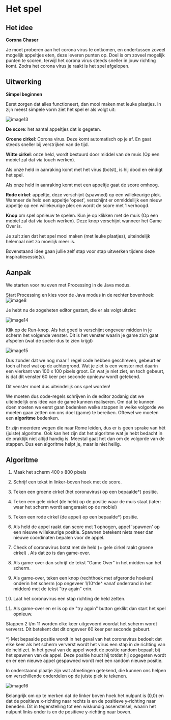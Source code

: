 # Het spel

## Het idee

**Corona Chaser**

Je moet proberen aan het corona virus te ontkomen, en ondertussen zoveel mogelijk appeltjes eten, deze leveren punten op. Doel is om zoveel mogelijk punten te scoren, terwijl het corona virus steeds sneller in jouw richting komt. Zodra het corona virus je raakt is het spel afgelopen.

## Uitwerking

**Simpel beginnen**

Eerst zorgen dat alles functioneert, dan mooi maken met leuke plaatjes. In zijn meest simpele vorm ziet het spel er als volgt uit:

![image13](images/image13.png)

**De score**: het aantal appeltjes dat is gegeten.

**Groene cirkel**: Corona virus. Deze komt automatisch op je af. En gaat steeds sneller bij verstrijken van de tijd.

**Witte cirkel**: onze held, wordt bestuurd door middel van de muis (Op een mobiel zal dat via touch werken).

Als onze held in aanraking komt met het virus (botst), is hij dood en eindigt het spel.

Als onze held in aanraking komt met een appeltje gaat de score omhoog.

**Rode cirkel**: appeltje, deze verschijnt (spawned) op een willekeurige plek. Wanneer de held een appeltje 'opeet', verschijnt er onmiddellijk een nieuw appeltje op een willekeurige plek en wordt de score met 1 verhoogd.

**Knop** om spel opnieuw te spelen. Kun je op klikken met de muis (Op een mobiel zal dat via touch werken). Deze knop verschijnt wanneer het Game Over is.

Je zult zien dat het spel mooi maken (met leuke plaatjes), uiteindelijk helemaal niet zo moeilijk meer is.

Bovenstaand idee gaan jullie zelf stap voor stap uitwerken tijdens deze inspiratiesessie(s).

## Aanpak

We starten voor nu even met Processing in de Java modus.

Start Processing en kies voor de Java modus in de rechter bovenhoek:
![image8](images/image8.png)

Je hebt nu de zogeheten editor gestart, die er als volgt uitziet:

![image14](images/image14.png)

Klik op de Run-knop. Als het goed is verschijnt ongeveer midden in je scherm het volgende venster. Dit is het venster waarin je game zich gaat afspelen (wat de speler dus te zien krijgt)

![image15](images/image15.png)

Dus zonder dat we nog maar 1 regel code hebben geschreven, gebeurt er toch al heel wat op de achtergrond. Wat je ziet is een venster met daarin een vierkant van 100 x 100 pixels groot. En wat je niet ziet, en toch gebeurt, is dat dit venster 60 keer per seconde opnieuw wordt getekend.

Dit venster moet dus uiteindelijk ons spel worden!

We moeten dus code-regels schrijven in de editor zodanig dat we uiteindelijk ons idee van de game kunnen realiseren. Om dat te kunnen doen moeten we eerst gaan bedenken welke stappen in welke volgorde we moeten gaan zetten om ons doel (game) te bereiken. Oftewel we moeten een **algoritme** bedenken.

Er zijn meerdere wegen die naar Rome leiden, dus er is geen sprake van hét (juiste) algoritme. Ook kan het zijn dat het algoritme wat je hebt bedacht in de praktijk niet altijd handig is. Meestal gaat het dan om de volgorde van de stappen. Dus een algoritme helpt je, maar is niet heilig.

## Algoritme

1.  Maak het scherm 400 x 800 pixels

2.  Schrijf een tekst in linker-boven hoek met de score.

3.  Teken een groene cirkel (het coronavirus) op een bepaalde\*) positie.

4.  Teken een gele cirkel (de held) op de positie waar de muis staat (later: waar het scherm wordt aangeraakt op de mobiel)

5.  Teken een rode cirkel (de appel) op een bepaalde\*) positie.

6.  Als held de appel raakt dan score met 1 ophogen, appel 'spawnen' op een nieuwe willekeurige positie. Spawnen betekent niets meer dan nieuwe coordinaten bepalen voor de appel.

7.  Check of coronavirus botst met de held (= gele cirkel raakt groene cirkel) . Als dat zo is dan game-over.

8.  Als game-over dan schrijf de tekst "Game Over" in het midden van het scherm.

9.  Als game-over, teken een knop (rechthoek met afgeronde hoeken) onderin het scherm (op ongeveer 1/10^de^ vanaf onderrand in het midden) met de tekst "try again" erin.

10. Laat het coronavirus een stap richting de held zetten.

11. Als game-over en er is op de "try again" button geklikt dan start het spel opnieuw.

Stappen 2 t/m 11 worden elke keer uitgevoerd voordat het scherm wordt ververst. Dit betekent dat dit ongeveer 60 keer per seconde gebeurt.

\*) Met bepaalde positie wordt in het geval van het coronavirus bedoelt dat elke keer als het scherm ververst wordt het virus een stap in de richting van de held zet. In het geval van de appel wordt de positie random bepaalt bij het spawnen van de appel. Deze positie houdt hij totdat hij opgegeten wordt en er een nieuwe appel gespawned wordt met een random nieuwe positie.

In onderstaand plaatje zijn wat afmetingen getekend, die kunnen ons helpen om verschillende onderdelen op de juiste plek te tekenen.

![image16](images/image16.png)

Belangrijk om op te merken dat de linker boven hoek het nulpunt is (0,0) en dat de positieve x-richting naar rechts is en de positieve y-richting naar beneden. Dit in tegenstelling tot een wiskundig assenstelsel, waarin het nulpunt links onder is en de positieve y-richting naar boven.


